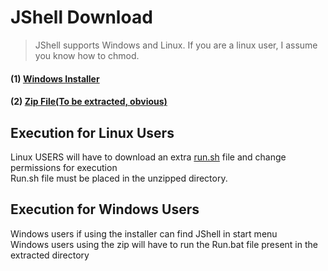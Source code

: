 # JShell Download  

>JShell supports Windows and Linux.
>If you are a linux user, I assume you know how to chmod.

#### (1) [Windows Installer](https://drive.google.com/file/d/0B6qH0pEFi-LcOVpJM01ZM3JuSlE/view)   
#### (2) [Zip File(To be extracted, obvious)](https://drive.google.com/open?id=0B6qH0pEFi-LcblZRUUszM1lNMDQ)

## Execution for Linux Users
Linux USERS will have to download an extra [run.sh](run.sh) file and change permissions for execution  
Run.sh file must be placed in the unzipped directory.

## Execution for Windows Users
Windows users if using the installer can find JShell in start menu  
Windows users using the zip will have to run the Run.bat file present in the extracted directory  
